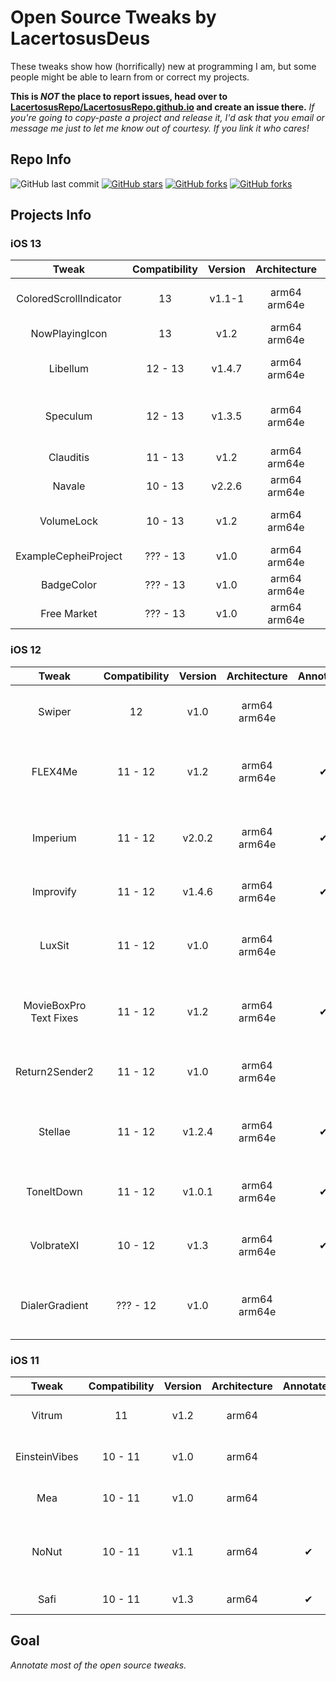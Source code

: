 # Open Source Tweaks by LacertosusDeus

These tweaks show how (horrifically) new at programming I am, but some people might be able to learn from or correct my projects.

**This is *NOT* the place to report issues, head over to [LacertosusRepo/LacertosusRepo.github.io](https://github.com/LacertosusRepo/LacertosusRepo.github.io) and create an issue there.** *If you're going to copy-paste a project and release it, I'd ask that you email or message me just to let me know out of courtesy. If you link it who cares!*


## Repo Info

![GitHub last commit](https://img.shields.io/github/last-commit/LacertosusRepo/Open-Source-Tweaks.svg?style=for-the-badge)
[![GitHub stars](https://img.shields.io/github/stars/LacertosusRepo/Open-Source-Tweaks.svg?style=for-the-badge)](https://github.com/LacertosusRepo/Open-Source-Tweaks/stargazers)
[![GitHub forks](https://img.shields.io/github/forks/LacertosusRepo/Open-Source-Tweaks.svg?style=for-the-badge)](https://github.com/LacertosusRepo/Open-Source-Tweaks/network)
[![GitHub forks](https://img.shields.io/github/license/LacertosusRepo/Open-Source-Tweaks.svg?style=for-the-badge)](https://github.com/LacertosusRepo/Open-Source-Tweaks/license)


## Projects Info
### iOS 13
| Tweak |  Compatibility | Version | Architecture | Annotated | Description | Repo |
| :-----: | :-----------------: | :-------: | :------------: | :---------: | :-----------: | :----: |
| ColoredScrollIndicator | 13 | v1.1-1 | arm64 arm64e | | Color the scroll indicator with a gradient | Packix |
| NowPlayingIcon | 13 | v1.2 | arm64 arm64e | | Replace now playing app icon with album art | Packix |
| Libellum | 12 - 13 | v1.4.7 | arm64 arm64e | ✔ | Notepad on lockscreen/notifications view | My Repo |
| Speculum | 12 - 13 | v1.3.5 | arm64 arm64e | | Customizable lockscreen time, date, and weather information | Packix |
| Clauditis | 11 - 13 | v1.2 | arm64 arm64e | ✔ | Double tap homescreen to lock device | My Repo |
| Navale | 10 - 13 | v2.2.6 | arm64 arm64e | | Gradient dock background | Packix |
| VolumeLock | 10 - 13 | v1.2 | arm64 arm64e | | Lock volume changing by pressing both volume buttons down | Packix |
| ExampleCepheiProject | ??? - 13 | v1.0 | arm64 arm64e | ✔ | Example project that uses Cephei | N/A |
| BadgeColor | ??? - 13 | v1.0 | arm64 arm64e | | Small tweak to color notification badges | N/A |
| Free Market | ??? - 13 | v1.0 | arm64 arm64e | | Change "Get" to "Free" in the Appstore | Packix |

### iOS 12
| Tweak |  Compatibility | Version | Architecture | Annotated | Description | Repo |
| :-----: | :-----------------: | :-------: | :------------: | :---------: | :-----------: | :----: |
| Swiper | 12 | v1.0 | arm64 arm64e | | Music control swipes on the dock | N/A |
| FLEX4Me | 11 - 12 | v1.2 | arm64 arm64e | ✔ | Force touch status bar to show/hide flex | My Repo |
| Imperium | 11 - 12 | v2.0.2 | arm64 arm64e | ✔ | Music gestures in the now playing widget | Packix |
| Improvify | 11 - 12 | v1.4.6 | arm64 arm64e | ✔ | Improved Spotify features | Packix |
| LuxSit | 11 - 12 | v1.0 | arm64 arm64e | | URL shortcuts in the spotlight search | Packix |
| MovieBoxPro Text Fixes | 11 - 12 | v1.2 | arm64 arm64e | ✔ | Fix broken English translations in MovieBox | My Repo |
| Return2Sender2 | 11 - 12 | v1.0 | arm64 arm64e | | Return button to send (buggy) | My Repo |
| Stellae | 11 - 12 | v1.2.4 | arm64 arm64e | ✔ | Get random daily wallpaper from a subreddit | Packix |
| ToneItDown | 11 - 12 | v1.0.1 | arm64 arm64e | ✔ | Mute tones when previewing them | Packix |
| VolbrateXI | 10 - 12 | v1.3 | arm64 arm64e | ✔ | Vibrate volume button interactions | N/A |
| DialerGradient | ??? - 12 | v1.0 | arm64 arm64e | | Add gradient to dialer screen in Phone app | N/A |

### iOS 11
| Tweak |  Compatibility | Version | Architecture | Annotated | Description | Repo |
| :-----: | :-----------------: | :-------: | :------------: | :---------: | :-----------: | :----: |
| Vitrum | 11 | v1.2 | arm64 | | Control center customization | Packix |
| EinsteinVibes | 10 - 11 | v1.0 | arm64 | | Vibrate calculator buttons | Packix |
| Mea | 10 - 11 | v1.0 | arm64 | | Hide security codes on the lockscreen | N/A
| NoNut | 10 - 11 | v1.1 | arm64 | ✔ | Popup notification when opening incognito tab | My Repo |
| Safi | 10 - 11 | v1.3 | arm64 | ✔ | Simple folder customization | Packix |

## Goal

*Annotate most of the open source tweaks.*
